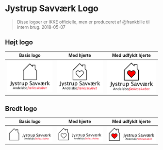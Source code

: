 # Jystrup Savværk Logo

> Disse logoer er IKKE officielle, men er produceret af @frankbille til intern brug. 2018-05-07

## Højt logo

| Basis logo       | Med hjerte                  | Med udfyldt hjerte                 |
| ---------------- | --------------------------- | ---------------------------------- |
| ![](js_logo.png) | ![](js_logo_with_heart.png) | ![](js_logo_with_heart_filled.png) |

## Bredt logo

| Basis logo            | Med hjerte                       | Med udfyldt hjerte                      |
| --------------------- | -------------------------------- | --------------------------------------- |
| ![](js_logo_wide.png) | ![](js_logo_wide_with_heart.png) | ![](js_logo_wide_with_heart_filled.png) |
